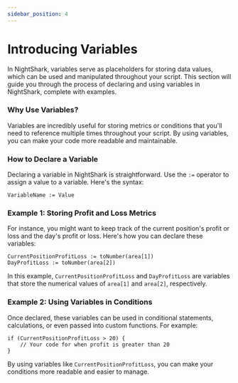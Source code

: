 ```yaml
---
sidebar_position: 4
---
```


# Introducing Variables

In NightShark, variables serve as placeholders for storing data values, which can be used and manipulated throughout your script. This section will guide you through the process of declaring and using variables in NightShark, complete with examples.

### Why Use Variables?

Variables are incredibly useful for storing metrics or conditions that you'll need to reference multiple times throughout your script. By using variables, you can make your code more readable and maintainable.

### How to Declare a Variable

Declaring a variable in NightShark is straightforward. Use the `:=` operator to assign a value to a variable. Here's the syntax:

```plaintext
VariableName := Value
```

### Example 1: Storing Profit and Loss Metrics

For instance, you might want to keep track of the current position's profit or loss and the day's profit or loss. Here's how you can declare these variables:

```plaintext
CurrentPositionProfitLoss := toNumber(area[1])
DayProfitLoss := toNumber(area[2])
```

In this example, `CurrentPositionProfitLoss` and `DayProfitLoss` are variables that store the numerical values of `area[1]` and `area[2]`, respectively.

### Example 2: Using Variables in Conditions

Once declared, these variables can be used in conditional statements, calculations, or even passed into custom functions. For example:
```plaintext
if (CurrentPositionProfitLoss > 20) {
    // Your code for when profit is greater than 20
}
```


By using variables like `CurrentPositionProfitLoss`, you can make your conditions more readable and easier to manage.